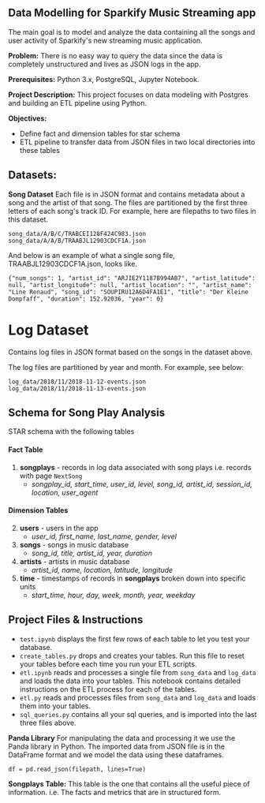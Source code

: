 ## Data Modelling for Sparkify Music Streaming app

The main goal is to model and analyze the data containing all the songs and user activity of Sparkify's new streaming music application.

**Problem:**
There is no easy way to query the data since the data is completely unstructured and lives as JSON logs in the app.

**Prerequisites:**
Python 3.x, PostgreSQL, Jupyter Notebook.

**Project Description:**
This project focuses on data modeling with Postgres and building an ETL pipeline using Python. 

**Objectives:**
 -  Define fact and dimension tables for star schema
 - ETL pipeline to transfer data from JSON files in two local directories into these tables

## Datasets:
**Song Dataset**
Each file is in JSON format and contains metadata about a song and the artist of that song. The files are partitioned by the first three letters of each song's track ID. For example, here are filepaths to two files in this dataset.
```
song_data/A/B/C/TRABCEI128F424C983.json
song_data/A/A/B/TRAABJL12903CDCF1A.json

```

And below is an example of what a single song file, TRAABJL12903CDCF1A.json, looks like.

```
{"num_songs": 1, "artist_id": "ARJIE2Y1187B994AB7", "artist_latitude": null, "artist_longitude": null, "artist_location": "", "artist_name": "Line Renaud", "song_id": "SOUPIRU12A6D4FA1E1", "title": "Der Kleine Dompfaff", "duration": 152.92036, "year": 0}

```

# Log Dataset

Contains log files in JSON format based on the songs in the dataset above. 

The log files are partitioned by year and month. For example, see below:

```
log_data/2018/11/2018-11-12-events.json
log_data/2018/11/2018-11-13-events.json

```

## Schema for Song Play Analysis

STAR schema with the following tables

#### Fact Table

1.  **songplays**  - records in log data associated with song plays i.e. records with page  `NextSong`
    -   _songplay_id, start_time, user_id, level, song_id, artist_id, session_id, location, user_agent_

#### Dimension Tables

2.  **users**  - users in the app
    -   _user_id, first_name, last_name, gender, level_
3.  **songs**  - songs in music database
    -   _song_id, title, artist_id, year, duration_
4.  **artists**  - artists in music database
    -   _artist_id, name, location, latitude, longitude_
5.  **time**  - timestamps of records in  **songplays**  broken down into specific units
    -   _start_time, hour, day, week, month, year, weekday_

## Project Files & Instructions
 -  `test.ipynb`  displays the first few rows of each table to let you test your database.
 -  `create_tables.py`  drops and creates your tables. Run this file to reset your tables before each time you run your ETL scripts.
 -  `etl.ipynb`  reads and processes a single file from  `song_data`  and  `log_data`  and loads the data into your tables. This notebook contains detailed instructions on the ETL process for each of the tables.
 -  `etl.py`  reads and processes files from  `song_data`  and  `log_data`  and loads them into your tables. 
 -  `sql_queries.py`  contains all your sql queries, and is imported into the last three files above.

**Panda Library**
For manipulating the data and processing it we use the Panda library in Python. The imported data from JSON file is in the DataFrame format and we model the data using these dataframes. 

    df = pd.read_json(filepath, lines=True)

**Songplays Table:**
This table is the one that contains all the useful piece of information. i.e. The facts and metrics that are in structured form.

